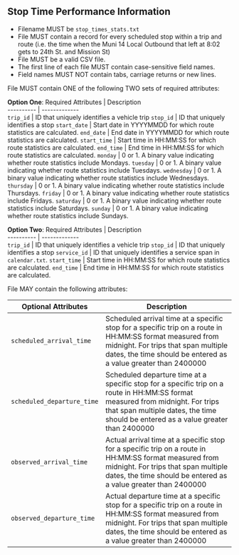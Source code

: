 ## Stop Time Performance Information

 *  Filename MUST be `stop_times_stats.txt`
 *  File MUST contain a record for every scheduled stop within a trip and route (i.e. the time when the Muni 14 Local Outbound that left at 8:02 gets to 24th St. and Mission St)
 *  File MUST be a valid CSV file.
 *  The first line of each file MUST contain case-sensitive field names.
 *  Field names MUST NOT contain tabs, carriage returns or new lines.
 
File MUST contain ONE of the following TWO sets of required attributes:

**Option One**:
Required Attributes	| Description										
----------			| -------------		
`trip_id`			| ID that uniquely identifies a vehicle trip
`stop_id`			| ID that uniquely identifies a stop
`start_date`		| Start date in YYYYMMDD for which route statistics are calculated.
`end_date`			| End date in YYYYMMDD for which route statistics are calculated.
`start_time`		| Start time in HH:MM:SS for which route statistics are calculated.
`end_time`			| End time in HH:MM:SS for which route statistics are calculated.
`monday`			| 0 or 1. A binary value indicating whether route statistics include Mondays.
`tuesday`			| 0 or 1. A binary value indicating whether route statistics include Tuesdays.
`wednesday`			| 0 or 1. A binary value indicating whether route statistics include Wednesdays.
`thursday`			| 0 or 1. A binary value indicating whether route statistics include Thursdays.
`friday`			| 0 or 1. A binary value indicating whether route statistics include Fridays.
`saturday`			| 0 or 1. A binary value indicating whether route statistics include Saturdays.
`sunday`			| 0 or 1. A binary value indicating whether route statistics include Sundays.

**Option Two**:
Required Attributes	| Description										
----------			| -------------		
`trip_id`			| ID that uniquely identifies a vehicle trip
`stop_id`			| ID that uniquely identifies a stop
`service_id`		| ID that uniquely identifies a service span in `calendar.txt`.
`start_time`		| Start time in HH:MM:SS for which route statistics are calculated.
`end_time`			| End time in HH:MM:SS for which route statistics are calculated.

File MAY contain the following attributes:

Optional Attributes		| Description										
----------				| -------------		
`scheduled_arrival_time`	| Scheduled arrival time at a specific stop for a specific trip on a route in HH:MM:SS format measured from midnight.  For trips that span multiple dates, the time should be entered as a value greater than 2400000
`scheduled_departure_time`	| Scheduled departure time at a specific stop for a specific trip on a route in HH:MM:SS format measured from midnight.  For trips that span multiple dates, the time should be entered as a value greater than 2400000
`observed_arrival_time`	| Actual arrival time at a specific stop for a specific trip on a route in HH:MM:SS format measured from midnight.  For trips that span multiple dates, the time should be entered as a value greater than 2400000
`observed_departure_time`	| Actual departure time at a specific stop for a specific trip on a route in HH:MM:SS format measured from midnight.  For trips that span multiple dates, the time should be entered as a value greater than 2400000
